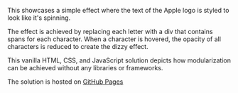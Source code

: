 This showcases a simple effect where the text of the Apple logo is styled to look like it's spinning.

The effect is achieved by replacing each letter with a div that contains spans for each character. When a character is hovered, the opacity of all characters is reduced to create the dizzy effect.

This vanilla HTML, CSS, and JavaScript solution depicts how modularization can be achieved without any libraries or frameworks.

The solution is hosted on [GitHub Pages](https://css-dizzy-hover-animation.vercel.app/)
